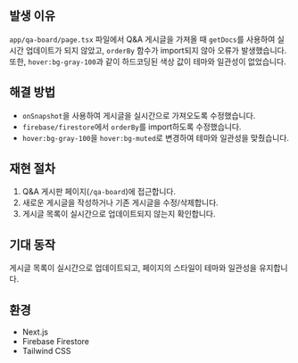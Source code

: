 ## 발생 이유
`app/qa-board/page.tsx` 파일에서 Q&A 게시글을 가져올 때 `getDocs`를 사용하여 실시간 업데이트가 되지 않았고, `orderBy` 함수가 import되지 않아 오류가 발생했습니다. 또한, `hover:bg-gray-100`과 같이 하드코딩된 색상 값이 테마와 일관성이 없었습니다.

## 해결 방법
- `onSnapshot`을 사용하여 게시글을 실시간으로 가져오도록 수정했습니다.
- `firebase/firestore`에서 `orderBy`를 import하도록 수정했습니다.
- `hover:bg-gray-100`을 `hover:bg-muted`로 변경하여 테마와 일관성을 맞췄습니다.

## 재현 절차
1. Q&A 게시판 페이지(`/qa-board`)에 접근합니다.
2. 새로운 게시글을 작성하거나 기존 게시글을 수정/삭제합니다.
3. 게시글 목록이 실시간으로 업데이트되지 않는지 확인합니다.

## 기대 동작
게시글 목록이 실시간으로 업데이트되고, 페이지의 스타일이 테마와 일관성을 유지합니다.

## 환경
- Next.js
- Firebase Firestore
- Tailwind CSS